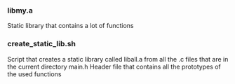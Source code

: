 ### libmy.a 
Static library that contains a lot of functions 

### create_static_lib.sh 
Script that creates a static library called liball.a from all the .c files that are in the current directory main.h Header file that contains all the prototypes of the used functions


